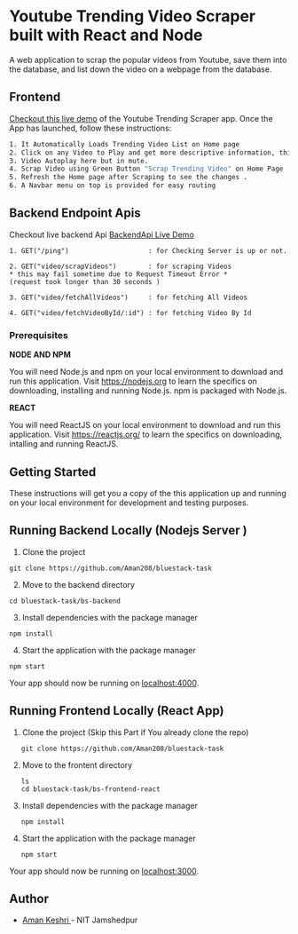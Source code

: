 #  Youtube Trending Video Scraper built with React and Node

A web application to scrap the popular videos from Youtube, save them into
the database, and list down the video on a webpage from the database.

## Frontend 

[Checkout this live demo](https://youtube-trending-scraper.netlify.app/) of the Youtube Trending Scraper app. Once the App has launched, follow these instructions:

```sh 
1. It Automatically Loads Trending Video List on Home page 
2. Click on any Video to Play and get more descriptive information, this will redirect you to new page "/video-detail" 
3. Video Autoplay here but in mute.
4. Scrap Video using Green Button "Scrap Trending Video" on Home Page .
5. Refresh the Home page after Scraping to see the changes .
6. A Navbar menu on top is provided for easy routing  
```


## Backend Endpoint Apis

Checkout live  backend Api  [BackendApi Live Demo](https://bs-backend-nodejs.herokuapp.com/)
```
1. GET("/ping")                    : for Checking Server is up or not.
```
```
2. GET("video/scrapVideos")        : for scraping Videos 
* this may fail sometime due to Request Timeout Error *  
(request took longer than 30 seconds )

```
```
3. GET("video/fetchAllVideos")     : for fetching All Videos
```
```
4. GET("video/fetchVideoById/:id") : for fetching Video By Id
```



### Prerequisites

**NODE AND NPM**

You will need Node.js and npm on your local environment to download and run this application. Visit https://nodejs.org to learn the specifics on downloading, installing and running Node.js. npm is packaged with Node.js.

**REACT**

You will need ReactJS on your local environment to download and run this application. Visit https://reactjs.org/ to learn the specifics on downloading, intalling and running ReactJS.

## Getting Started

These instructions will get you a copy of the this application up and running on your local environment for development and testing purposes.

## Running Backend Locally (Nodejs Server )


1. Clone the project 
```
git clone https://github.com/Aman208/bluestack-task
```
2. Move to the backend directory 
```
cd bluestack-task/bs-backend
```
3. Install dependencies with the package manager
```
npm install
```
4. Start the application with the package manager
```
npm start
```
Your app should now be running on [localhost:4000](http://localhost:4000/).


## Running Frontend Locally (React App) 


1. Clone the project (Skip this Part if You already clone the repo)
```
   git clone https://github.com/Aman208/bluestack-task
```
2. Move to the frontent directory 
```
   ls 
   cd bluestack-task/bs-frontend-react
   ```
3. Install dependencies with the package manager
```
   npm install
   ```
4. Start the application with the package manager
```
   npm start
   ```

   Your app should now be running on [localhost:3000](http://localhost:3000/).


## Author

- [Aman Keshri ](https://github.com/aman208) - NIT Jamshedpur